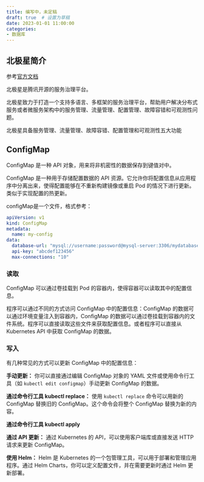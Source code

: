 ```yaml
---
title: 编写中，未定稿
draft: true  # 设置为草稿
date: 2023-01-01 11:00:00
categories:
- 数据库
---
```

## 北极星简介

参考[官方文档](https://polarismesh.cn/docs/%E5%8C%97%E6%9E%81%E6%98%9F%E6%98%AF%E4%BB%80%E4%B9%88/%E7%AE%80%E4%BB%8B/)

北极星是腾讯开源的服务治理平台。

北极星致力于打造一个支持多语言、多框架的服务治理平台，帮助用户解决分布式服务或者微服务架构中的服务管理、流量管理、配置管理、故障容错和可观测性问题。

北极星具备服务管理、流量管理、故障容错、配置管理和可观测性五大功能



## ConfigMap

ConfigMap 是一种 API 对象，用来将非机密性的数据保存到键值对中。

ConfigMap 是一种用于存储配置数据的 API 资源。它允许你将配置信息从应用程序中分离出来，使得配置能够在不重新构建镜像或重启 Pod 的情况下进行更新。类似于实现配置的热更新。

configMap是一个文件，格式参考：

```yml
apiVersion: v1
kind: ConfigMap
metadata:
  name: my-config
data:
  database-url: "mysql://username:password@mysql-server:3306/mydatabase"
  api-key: "abcdef123456"
  max-connections: "10"
```

### 读取

ConfigMap 可以通过卷挂载到 Pod 的容器内，使得容器可以读取其中的配置信息。

程序可以通过不同的方式访问 ConfigMap 中的配置信息：ConfigMap 的数据可以通过环境变量注入到容器内，ConfigMap 的数据可以通过卷挂载到容器内的文件系统。程序可以直接读取这些文件来获取配置信息。或者程序可以直接从 Kubernetes API 中获取 ConfigMap 的数据。

### 写入

有几种常见的方式可以更新 ConfigMap 中的配置信息：

**手动更新：** 你可以直接通过编辑 ConfigMap 对象的 YAML 文件或使用命令行工具（如 `kubectl edit configmap`）手动更新 ConfigMap 的数据。

**通过命令行工具 kubectl replace：** 使用 `kubectl replace` 命令可以用新的 ConfigMap 替换旧的 ConfigMap。这个命令会将整个 ConfigMap 替换为新的内容。

**通过命令行工具 kubectl apply**

**通过 API 更新：** 通过 Kubernetes 的 API，可以使用客户端库或直接发送 HTTP 请求来更新 ConfigMap。

**使用 Helm：** Helm 是 Kubernetes 的一个包管理工具，可以用于部署和管理应用程序。通过 Helm Charts，你可以定义配置文件，并在需要更新时通过 Helm 更新部署。


